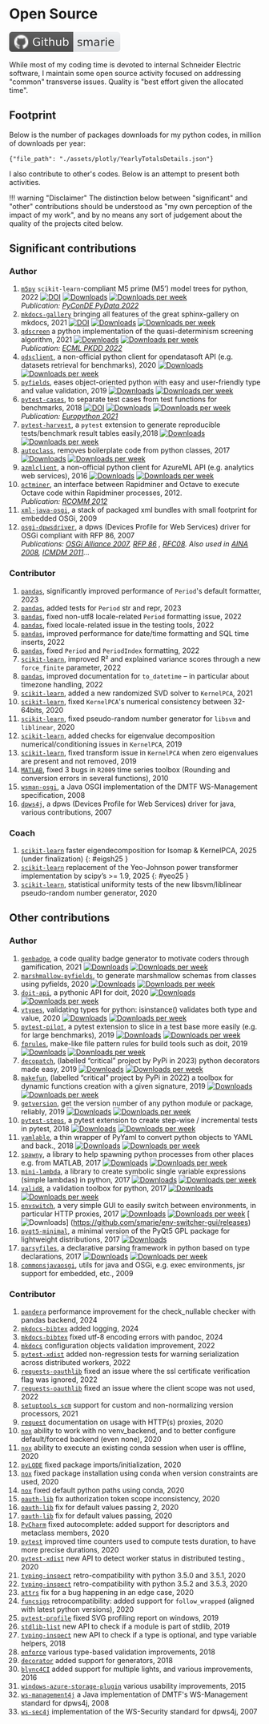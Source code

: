 # Open Source

[![github_sma2.svg](./assets/badges/github_sma2.svg)](https://github.com/smarie)

While most of my coding time is devoted to internal Schneider Electric software, I maintain some open source 
activity focused on addressing "common" transverse issues. Quality is "best effort given the allocated time".

## Footprint

Below is the number of packages downloads for my python codes, in million of downloads per year:

```plotly
{"file_path": "./assets/plotly/YearlyTotalsDetails.json"}
```

I also contribute to other's codes. Below is an attempt to present both activities.

!!! warning "Disclaimer"
    The distinction below between "significant" and "other" contributions should be understood as "my own perception of 
    the impact of my work", and by no means any sort of judgement about the quality of the projects cited below.

## Significant contributions

### Author

1. [`m5py`](https://smarie.github.io/python-m5p/) `scikit-learn`-compliant M5 prime (M5’) model trees for python, 2022
  [![DOI](https://zenodo.org/badge/DOI/10.5281/zenodo.10552219.svg)](https://doi.org/10.5281/zenodo.10552219)
  [![Downloads](https://pepy.tech/badge/m5py)](https://pepy.tech/project/m5py)
  [![Downloads per week](https://pepy.tech/badge/m5py/week)](https://pepy.tech/project/m5py)  
  *Publication: [PyConDE PyData 2022](2_publications.md#pyconde22)*
1. [`mkdocs-gallery`](https://smarie.github.io/mkdocs-gallery) bringing all features of the great sphinx-gallery on mkdocs, 2021 [![DOI](https://zenodo.org/badge/DOI/10.5281/zenodo.5786851.svg)](https://doi.org/10.5281/zenodo.5786851)
  [![Downloads](https://pepy.tech/badge/mkdocs-gallery)](https://pepy.tech/project/mkdocs-gallery)
  [![Downloads per week](https://pepy.tech/badge/mkdocs-gallery/week)](https://pepy.tech/project/mkdocs-gallery)
1. [`qdscreen`](https://python-qds.github.io/qdscreen/) a python implementation of the quasi-determinism screening algorithm, 2021 [![Downloads](https://pepy.tech/badge/qdscreen)](https://pepy.tech/project/qdscreen)
  [![Downloads per week](https://pepy.tech/badge/qdscreen/week)](https://pepy.tech/project/qdscreen)  
  *Publication: [ECML PKDD 2022](2_publications.md#ecml22)*
1. [`odsclient`](https://smarie.github.io/python-odsclient/), a non-official python client for opendatasoft API (e.g. datasets retrieval for benchmarks), 2020
  [![Downloads](https://pepy.tech/badge/odsclient)](https://pepy.tech/project/odsclient)
  [![Downloads per week](https://pepy.tech/badge/odsclient/week)](https://pepy.tech/project/odsclient)
1. [`pyfields`](https://smarie.github.io/python-pyfields/), eases object-oriented python with easy and user-friendly type and value validation, 2019 [![Downloads](https://pepy.tech/badge/pyfields)](https://pepy.tech/project/pyfields)
  [![Downloads per week](https://pepy.tech/badge/pyfields/week)](https://pepy.tech/project/pyfields)
1. [`pytest-cases`](https://smarie.github.io/python-pytest-cases/), to separate test cases from test functions for benchmarks, 2018 
  [![DOI](https://zenodo.org/badge/DOI/10.5281/zenodo.3937829.svg)](https://doi.org/10.5281/zenodo.3937829)
  [![Downloads](https://pepy.tech/badge/pytest-cases)](https://pepy.tech/project/pytest-cases)
  [![Downloads per week](https://pepy.tech/badge/pytest-cases/week)](https://pepy.tech/project/pytest-cases)  
  *Publication: [Europython 2021](2_publications.md#europy21)*
1. [`pytest-harvest`](https://smarie.github.io/python-pytest-harvest/), a `pytest` extension to generate reproducible tests/benchmark result tables easily,2018
  [![Downloads](https://pepy.tech/badge/pytest-harvest)](https://pepy.tech/project/pytest-harvest)
  [![Downloads per week](https://pepy.tech/badge/pytest-harvest/week)](https://pepy.tech/project/pytest-harvest)
1. [`autoclass`](https://smarie.github.io/python-autoclass/), removes boilerplate code from python classes, 2017
  [![Downloads](https://pepy.tech/badge/autoclass)](https://pepy.tech/project/autoclass)
  [![Downloads per week](https://pepy.tech/badge/autoclass/week)](https://pepy.tech/project/autoclass)
1. [`azmlclient`](https://smarie.github.io/python-azureml-client/), a non-official python client for AzureML API (e.g. analytics web services), 2016
  [![Downloads](https://pepy.tech/badge/azmlclient)](https://pepy.tech/project/azmlclient)
  [![Downloads per week](https://pepy.tech/badge/azmlclient/week)](https://pepy.tech/project/azmlclient)
1. [`octminer`](https://github.com/smarie/java-octminer), an interface between Rapidminer and Octave to execute Octave code within Rapidminer processes, 2012.  
  *Publication: [RCOMM 2012](2_publications.md#rcomm12)*
1. [`xml-java-osgi`](https://github.com/smarie/java-xml-osgi), a stack of packaged xml bundles with small footprint for embedded OSGi, 2009
1. [`osgi-dpwsdriver`](https://github.com/smarie/java-osgi-dpwsdriver), a dpws (Devices Profile for Web Services) driver for OSGi compliant with RFP 86, 2007  
  *Publications: [OSGi Alliance 2007](2_publications.md#osgicom07), [RFP 86](2_publications.md#osgirfp08) , [RFC08](2_publications.md#osgirfc08). 
  Also used in [AINA 2008](https://doi.org/10.1109/AINA.2008.14), [ICMDM 2011](https://doi.org/10.1109/MDM.2011.47)...*

### Contributor

1. [`pandas`](https://github.com/pandas-dev/pandas/pull/51459), significantly improved performance of `Period`'s default formatter, 2023
1. [`pandas`](https://github.com/pandas-dev/pandas/pull/53003), added tests for `Period` str and repr, 2023
1. [`pandas`](https://github.com/pandas-dev/pandas/pull/46405), fixed non-utf8 locale-related `Period` formatting issue, 2022
1. [`pandas`](https://github.com/pandas-dev/pandas/pull/47570), fixed locale-related issue in the testing tools, 2022
1. [`pandas`](https://github.com/pandas-dev/pandas/pull/46759), improved performance for date/time formatting and SQL time inserts, 2022
1. [`pandas`](https://github.com/pandas-dev/pandas/pull/46361), fixed `Period` and `PeriodIndex` formatting, 2022
1. [`scikit-learn`](https://github.com/scikit-learn/scikit-learn/pull/17266), improved R² and explained variance 
  scores through a new `force_finite` parameter, 2022
1. [`pandas`](https://github.com/pandas-dev/pandas/pull/42494), improved documentation for `to_datetime` – in particular about timezone handling, 2022
1. [`scikit-learn`](https://github.com/scikit-learn/scikit-learn/pull/12069), added a new randomized SVD solver to `KernelPCA`, 2021
1. [`scikit-learn`](https://github.com/scikit-learn/scikit-learn/pull/18149), fixed `KernelPCA`'s numerical consistency between 32-64bits, 2020
1. [`scikit-learn`](https://github.com/scikit-learn/scikit-learn/pull/13511), fixed pseudo-random number generator for `libsvm` and `liblinear`, 2020
1. [`scikit-learn`](https://github.com/scikit-learn/scikit-learn/pull/12145), added checks for eigenvalue decomposition numerical/conditioning issues in `KernelPCA`, 2019
1. [`scikit-learn`](https://github.com/scikit-learn/scikit-learn/pull/12143), fixed transform issue in `KernelPCA` when zero eigenvalues are present and not removed, 2019
1. [`MATLAB`](https://www.mathworks.com/help/matlab/data_analysis/time-series-objects.html), fixed 3 bugs in `R2009` time series toolbox (Rounding and conversion errors in several functions), 2010
1. [`wsman-osgi`](https://github.com/smarie/java-wsman-osgi), a Java OSGI implementation of the DMTF WS-Management specification, 2008
1. [`dpws4j`](https://forge.soa4d.org/projects/dpws4j/), a dpws (Devices Profile for Web Services) driver for java, various contributions, 2007

### Coach

1. [`scikit-learn`](https://github.com/scikit-learn/scikit-learn/pull/31247) faster eigendecomposition for Isomap & 
  KernelPCA, 2025 (under finalization)
  {: #eigsh25 }
1. [`scikit-learn`](https://github.com/scikit-learn/scikit-learn/pull/31227) replacement of the Yeo-Johnson power 
  transformer implementation by scipy’s >= 1.9, 2025
  {: #yeo25 }
1. [`scikit-learn`](https://github.com/scikit-learn/scikit-learn/pull/17157), statistical uniformity tests of the new libsvm/liblinear pseudo-random number generator, 2020

## Other contributions

### Author

1. [`genbadge`](https://smarie.github.io/python-genbadge/), a code quality badge generator to motivate coders through gamification, 2021
  [![Downloads](https://pepy.tech/badge/genbadge)](https://pepy.tech/project/genbadge)
  [![Downloads per week](https://pepy.tech/badge/genbadge/week)](https://pepy.tech/project/genbadge)
1. [`marshmallow-pyfields`](https://smarie.github.io/python-marshmallow-pyfields/), to generate marshmallow schemas from classes using pyfields, 2020
  [![Downloads](https://pepy.tech/badge/marshmallow-pyfields)](https://pepy.tech/project/marshmallow-pyfields)
  [![Downloads per week](https://pepy.tech/badge/marshmallow-pyfields/week)](https://pepy.tech/project/marshmallow-pyfields)
1. [`doit-api`](https://smarie.github.io/python-doit-api/), a pythonic API for doit, 2020
  [![Downloads](https://pepy.tech/badge/doit-api)](https://pepy.tech/project/doit-api)
  [![Downloads per week](https://pepy.tech/badge/doit-api/week)](https://pepy.tech/project/doit-api)
1. [`vtypes`](https://smarie.github.io/python-vtypes/), validating types for python: isinstance() validates both type and value, 2020
  [![Downloads](https://pepy.tech/badge/vtypes)](https://pepy.tech/project/vtypes)
  [![Downloads per week](https://pepy.tech/badge/vtypes/week)](https://pepy.tech/project/vtypes)
1. [`pytest-pilot`](https://smarie.github.io/python-pytest-pilot/), a pytest extension to slice in a test base more easily (e.g. for large benchmarks), 2019
  [![Downloads](https://pepy.tech/badge/pytest-pilot)](https://pepy.tech/project/pytest-pilot)
  [![Downloads per week](https://pepy.tech/badge/pytest-pilot/week)](https://pepy.tech/project/pytest-pilot)
1. [`fprules`](https://smarie.github.io/python-fprules/), make-like file pattern rules for build tools such as doit, 2019
  [![Downloads](https://pepy.tech/badge/fprules)](https://pepy.tech/project/fprules)
  [![Downloads per week](https://pepy.tech/badge/fprules/week)](https://pepy.tech/project/fprules)
1. [`decopatch`](https://smarie.github.io/python-decopatch/), (labelled “critical” project by PyPi in 2023) python 
  decorators made easy, 2019
  [![Downloads](https://pepy.tech/badge/decopatch)](https://pepy.tech/project/decopatch)
  [![Downloads per week](https://pepy.tech/badge/decopatch/week)](https://pepy.tech/project/decopatch)
1. [`makefun`](https://smarie.github.io/python-makefun/), (labelled “critical” project by PyPi in 2022) a toolbox for 
  dynamic functions creation with a given signature, 2019
  [![Downloads](https://pepy.tech/badge/makefun)](https://pepy.tech/project/makefun)
  [![Downloads per week](https://pepy.tech/badge/makefun/week)](https://pepy.tech/project/makefun)
1. [`getversion`](https://smarie.github.io/python-getversion/), get the version number of any python module or package, reliably, 2019
  [![Downloads](https://pepy.tech/badge/getversion)](https://pepy.tech/project/getversion)
  [![Downloads per week](https://pepy.tech/badge/getversion/week)](https://pepy.tech/project/getversion)
1. [`pytest-steps`](https://smarie.github.io/python-pytest-steps/), a pytest extension to create step-wise / incremental tests in pytest, 2018
  [![Downloads](https://pepy.tech/badge/pytest-steps)](https://pepy.tech/project/pytest-steps)
  [![Downloads per week](https://pepy.tech/badge/pytest-steps/week)](https://pepy.tech/project/pytest-steps)
1. [`yamlable`](https://smarie.github.io/python-yamlable/), a thin wrapper of PyYaml to convert python objects to YAML and back., 2018
  [![Downloads](https://pepy.tech/badge/yamlable)](https://pepy.tech/project/yamlable)
  [![Downloads per week](https://pepy.tech/badge/yamlable/week)](https://pepy.tech/project/yamlable)
1. [`spawny`](https://smarie.github.io/python-spawny/), a library to help spawning python processes from other places e.g. from MATLAB, 2017
  [![Downloads](https://pepy.tech/badge/spawny)](https://pepy.tech/project/spawny)
  [![Downloads per week](https://pepy.tech/badge/spawny/week)](https://pepy.tech/project/spawny)
1. [`mini-lambda`](https://smarie.github.io/python-mini-lambda/), a library to create symbolic single variable expressions (simple lambdas) in python, 2017
  [![Downloads](https://pepy.tech/badge/mini-lambda)](https://pepy.tech/project/mini-lambda)
  [![Downloads per week](https://pepy.tech/badge/mini-lambda/week)](https://pepy.tech/project/mini-lambda)
1. [`valid8`](https://smarie.github.io/python-valid8/), a validation toolbox for python, 2017
  [![Downloads](https://pepy.tech/badge/valid8)](https://pepy.tech/project/valid8)
  [![Downloads per week](https://pepy.tech/badge/valid8/week)](https://pepy.tech/project/valid8)
1. [`envswitch`](https://smarie.github.io/env-switcher-gui/), a very simple GUI to easily switch between environments, in particular HTTP proxies, 2017
  [![Downloads](https://pepy.tech/badge/envswitch)](https://pepy.tech/project/envswitch)
  [![Downloads per week](https://pepy.tech/badge/envswitch/week)](https://pepy.tech/project/envswitch)
  [![Downloads](https://img.shields.io/github/downloads/smarie/env-switcher-gui/total?label=downloads%20(app))]
  (https://github.com/smarie/env-switcher-gui/releases)
1. [`pyqt5-minimal`](https://github.com/smarie/PyQt5-minimal), a minimal version of the PyQt5 GPL package for lightweight distributions, 2017
  [![Downloads](https://img.shields.io/github/downloads/smarie/PyQt5-minimal/total)](https://github.com/smarie/PyQt5-minimal/releases)
1. [`parsyfiles`](https://github.com/smarie/python-parsyfiles), a declarative parsing framework in python based on type declarations, 2017
  [![Downloads](https://pepy.tech/badge/parsyfiles)](https://pepy.tech/project/parsyfiles)
  [![Downloads per week](https://pepy.tech/badge/parsyfiles/week)](https://pepy.tech/project/parsyfiles)
1. [`commonsjavaosgi`](https://forge.soa4d.org/projects/commonsjavaosgi/), utils for java and OSGi, e.g. exec environments, jsr support for embedded, etc., 2009 

### Contributor

1. [`pandera`](https://github.com/unionai-oss/pandera/pull/1538) performance improvement for the check_nullable checker with pandas backend, 2024
1. [`mkdocs-bibtex`](https://github.com/shyamd/mkdocs-bibtex/pull/224) added logging, 2024
1. [`mkdocs-bibtex`](https://github.com/shyamd/mkdocs-bibtex/pull/222) fixed utf-8 encoding errors with pandoc, 2024
1. [`mkdocs`](https://github.com/mkdocs/mkdocs/pull/2807) configuration objects validation improvement, 2022 
1. [`pytest-xdist`](https://github.com/pytest-dev/pytest-xdist/pull/766) added non-regression tests for warning serialization across distributed workers, 2022 
1. [`requests-oauthlib`](https://github.com/requests/requests-oauthlib/pull/407) fixed an issue where the ssl certificate verification flag was ignored, 2022
1. [`requests-oauthlib`](https://github.com/requests/requests-oauthlib/pull/409) fixed an issue where the client scope was not used, 2022
1. [`setuptools_scm`](https://github.com/pypa/setuptools_scm/pull/584) support for custom and non-normalizing version processors, 2021
1. [`request`](https://github.com/psf/requests/pull/5670) documentation on usage with HTTP(s) proxies, 2020
1. [`nox`](https://github.com/theacodes/nox/pull/316) ability to work with no venv_backend, and to better configure default/forced backend (even none), 2020
1. [`nox`](https://github.com/theacodes/nox/pull/314) ability to execute an existing conda session when user is offline, 2020
1. [`pyLODE`](https://github.com/RDFLib/pyLODE/pull/81) fixed package imports/initialization, 2020 
1. [`nox`](https://github.com/theacodes/nox/pull/312) fixed package installation using conda when version constraints are used, 2020
1. [`nox`](https://github.com/theacodes/nox/pull/310) fixed default python paths using conda, 2020
1. [`oauth-lib`](https://github.com/oauthlib/oauthlib/pull/731) fix authorization token scope inconsistency, 2020  
1. [`oauth-lib`](https://github.com/oauthlib/oauthlib/pull/729) fix for default values passing 2, 2020 
1. [`oauth-lib`](https://github.com/oauthlib/oauthlib/pull/726) fix for default values passing, 2020 
1. [`PyCharm`](https://github.com/JetBrains/intellij-community/pull/1333) fixed autocomplete: added support for descriptors and metaclass members, 2020 
1. [`pytest`](https://github.com/pytest-dev/pytest/pull/6939) improved time counters used to compute tests duration, to have more precise durations, 2020 
1. [`pytest-xdist`](https://github.com/pytest-dev/pytest-xdist/pull/505) new API to detect worker status in distributed testing., 2020 
1. [`typing-inspect`](https://github.com/ilevkivskyi/typing_inspect/pull/56) retro-compatibility with python 3.5.0 and 3.5.1, 2020 
1. [`typing-inspect`](https://github.com/ilevkivskyi/typing_inspect/pull/45) retro-compatibility with python 3.5.2 and 3.5.3, 2020 
1. [`attrs`](https://github.com/python-attrs/attrs/pull/590) fix for a bug happening in an edge case, 2020 
1. [`funcsigs`](https://github.com/testing-cabal/funcsigs/pull/37) retrocompatibility: added support for `follow_wrapped` (aligned with latest python versions), 2020 
1. [`pytest-profile`](https://github.com/man-group/pytest-plugins/pull/99) fixed SVG profiling report on windows, 2019 
1. [`stdlib-list`](https://github.com/jackmaney/python-stdlib-list/pull/23) new API to check if a module is part of stdlib, 2019 
1. [`typing-inspect`](https://github.com/ilevkivskyi/typing_inspect/pull/26) new API to check if a type is optional, and type variable helpers, 2018 
1. [`enforce`](https://github.com/RussBaz/enforce/pull/65) various type-based validation improvements, 2018 
1. [`decorator`](https://github.com/micheles/decorator/pull/57) added support for generators, 2018 
1. [`blync4CI`](https://github.com/shazz/blync4CI/pull/1) added support for multiple lights, and various improvements, 2016 
1. [`windows-azure-storage-plugin`](https://github.com/jenkinsci/windows-azure-storage-plugin) various usability improvements, 2015 
1. [`ws-management4j`](https://forge.soa4d.org/projects/ws-management4j/) a Java implementation of DMTF's WS-Management standard for dpws4j, 2008 
1. [`ws-sec4j`](https://forge.soa4d.org/projects/wssec4j/) implementation of the WS-Security standard for dpws4j, 2007
